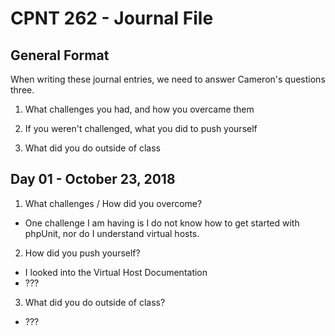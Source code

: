 # CPNT 262 - Journal File


## General Format 

When writing these journal entries, we need to answer Cameron's questions three. 

1) What challenges you had, and how you overcame them

2) If you weren't challenged, what you did to push yourself

3) What did you do outside of class


## Day 01 - October 23, 2018 

1) What challenges / How did you overcome? 

- One challenge I am having is I do not know how to get started with phpUnit, nor do I understand virtual hosts. 

2) How did you push yourself? 

- I looked into the Virtual Host Documentation 
- ??? 

3) What did you do outside of class?  

- ???